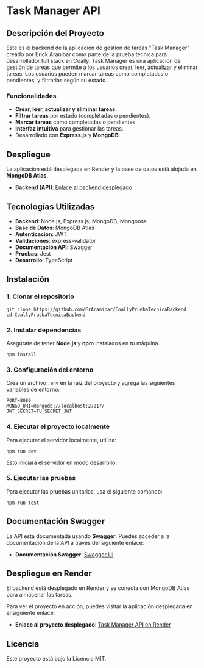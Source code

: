 # Task Manager API

## Descripción del Proyecto

Este es el backend de la aplicación de gestión de tareas "Task Manager" creado por Erick Aranibar como parte de la prueba técnica para desarrollador full stack en Coally. Task Manager es una aplicación de gestión de tareas que permite a los usuarios crear, leer, actualizar y eliminar tareas. Los usuarios pueden marcar tareas como completadas o pendientes, y filtrarlas según su estado.

### Funcionalidades

- **Crear, leer, actualizar y eliminar tareas.**
- **Filtrar tareas** por estado (completadas o pendientes).
- **Marcar tareas** como completadas o pendientes.
- **Interfaz intuitiva** para gestionar las tareas.
- Desarrollado con **Express.js** y **MongoDB**.

## Despliegue

La aplicación está desplegada en Render y la base de datos está alojada en **MongoDB Atlas**.

- **Backend (API)**: [Enlace al backend desplegado](https://coallypruebatecnicabackend.onrender.com/)
  
## Tecnologías Utilizadas

- **Backend**: Node.js, Express.js, MongoDB, Mongoose
- **Base de Datos**: MongoDB Atlas
- **Autenticación**: JWT
- **Validaciones**: express-validator
- **Documentación API**: Swagger
- **Pruebas**: Jest
- **Desarrollo**: TypeScript

## Instalación

### 1. Clonar el repositorio

```
git clone https://github.com/ErAranibar/CoallyPruebaTecnicaBackend
cd CoallyPruebaTecnicaBackend
```

### 2. Instalar dependencias

Asegúrate de tener **Node.js** y **npm** instalados en tu máquina.

```
npm install
```

### 3. Configuración del entorno

Crea un archivo `.env` en la raíz del proyecto y agrega las siguientes variables de entorno:

```
PORT=8080
MONGO_URI=mongodb://localhost:27017/
JWT_SECRET=TU_SECRET_JWT
```

### 4. Ejecutar el proyecto localmente

Para ejecutar el servidor localmente, utiliza:

```
npm run dev
```

Esto iniciará el servidor en modo desarrollo.

### 5. Ejecutar las pruebas

Para ejecutar las pruebas unitarias, usa el siguiente comando:

```
npm run test
```

## Documentación Swagger

La API está documentada usando **Swagger**. Puedes acceder a la documentación de la API a través del siguiente enlace:

- **Documentación Swagger**: [Swagger UI](https://coallypruebatecnicabackend.onrender.com/api-docs)

## Despliegue en Render

El backend está desplegado en Render y se conecta con MongoDB Atlas para almacenar las tareas. 

Para ver el proyecto en acción, puedes visitar la aplicación desplegada en el siguiente enlace:

- **Enlace al proyecto desplegado**: [Task Manager API en Render](https://coallypruebatecnicabackend.onrender.com/)

## Licencia

Este proyecto está bajo la Licencia MIT.